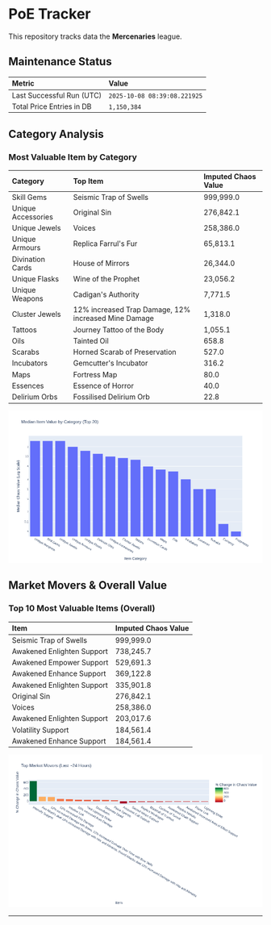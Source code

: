 # PoE Tracker

This repository tracks data the **Mercenaries** league.

## Maintenance Status

<!-- START_MAINTENANCE -->
| Metric | Value |
|:---|:---|
| Last Successful Run (UTC) | `2025-10-08 08:39:08.221925` |
| Total Price Entries in DB | `1,150,384` |

<!-- END_MAINTENANCE -->

## Category Analysis

<!-- START_CATEGORY_ANALYSIS -->
### Most Valuable Item by Category
| Category | Top Item | Imputed Chaos Value |
| :--- | :--- | :--- |
| Skill Gems | Seismic Trap of Swells | 999,999.0 |
| Unique Accessories | Original Sin | 276,842.1 |
| Unique Jewels | Voices | 258,386.0 |
| Unique Armours | Replica Farrul's Fur | 65,813.1 |
| Divination Cards | House of Mirrors | 26,344.0 |
| Unique Flasks | Wine of the Prophet | 23,056.2 |
| Unique Weapons | Cadigan's Authority | 7,771.5 |
| Cluster Jewels | 12% increased Trap Damage, 12% increased Mine Damage | 1,318.0 |
| Tattoos | Journey Tattoo of the Body | 1,055.1 |
| Oils | Tainted Oil | 658.8 |
| Scarabs | Horned Scarab of Preservation | 527.0 |
| Incubators | Gemcutter's Incubator | 316.2 |
| Maps | Fortress Map | 80.0 |
| Essences | Essence of Horror | 40.0 |
| Delirium Orbs | Fossilised Delirium Orb | 22.8 |


![Category Analysis Chart](charts/category_analysis.png)
<!-- END_CATEGORY_ANALYSIS -->

## Market Movers & Overall Value

<!-- START_ANALYSIS -->
### Top 10 Most Valuable Items (Overall)
| Item | Imputed Chaos Value |
| :--- | :--- |
| Seismic Trap of Swells | 999,999.0 |
| Awakened Enlighten Support | 738,245.7 |
| Awakened Empower Support | 529,691.3 |
| Awakened Enhance Support | 369,122.8 |
| Awakened Enlighten Support | 335,901.8 |
| Original Sin | 276,842.1 |
| Voices | 258,386.0 |
| Awakened Enlighten Support | 203,017.6 |
| Volatility Support | 184,561.4 |
| Awakened Enhance Support | 184,561.4 |


![Market Movers Chart](charts/market_movers.png)
<!-- END_ANALYSIS -->

---
